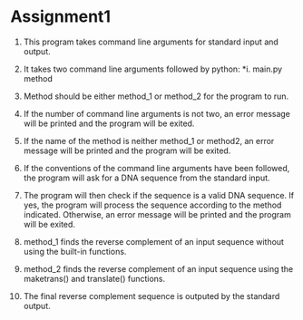 # Assignment1

1. This program takes command line arguments for standard input and output.

2. It takes two command line arguments followed by python: 
   *i. main.py method

3. Method should be either method_1 or method_2 for the program to run.

4. If the number of command line arguments is not two, an error message will be printed and the program will be exited.

5. If the name of the method is neither method_1 or method2, an error message will be printed and the program will be exited.

6. If the conventions of the command line arguments have been followed, the program will ask for a DNA sequence from the standard input.

7. The program will then check if the sequence is a valid DNA sequence. If yes, the program will process the sequence according to the method indicated. Otherwise, an error message will be printed and the program will be exited.

8. method_1 finds the reverse complement of an input sequence without using the built-in functions.

9. method_2 finds the reverse complement of an input sequence using the maketrans() and translate() functions.

10. The final reverse complement sequence is outputed by the standard output. 




